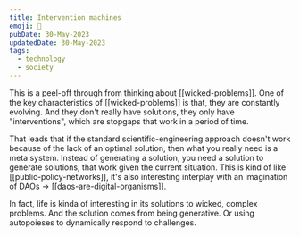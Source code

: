```yaml
---
title: Intervention machines
emoji: 🤖
pubDate: 30-May-2023
updatedDate: 30-May-2023
tags:
  - technology
  - society
---
```


This is a peel-off through from thinking about [[wicked-problems]]. One of the key characteristics of [[wicked-problems]] is that, they are constantly evolving. And they don't really have solutions, they only have "interventions", which are stopgaps that work in a period of time.

That leads that if the standard scientific-engineering approach doesn't work because of the lack of an optimal solution, then what you really need is a meta system. Instead of generating a solution, you need a solution to generate solutions, that work given the current situation. This is kind of like [[public-policy-networks]], it's also interesting interplay with an imagination of DAOs -> [[daos-are-digital-organisms]].

In fact, life is kinda of interesting in its solutions to wicked, complex problems. And the solution comes from being generative. Or using autopoieses to dynamically respond to challenges.